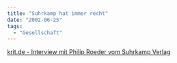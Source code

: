 ```yaml
---
title: "Suhrkamp hat immer recht"
date: "2002-06-25"
tags:
  - "Gesellschaft"
---
```


[krit.de - Interview mit Philip Roeder vom Suhrkamp Verlag](http://www.krit.de/int-roeder.php)

